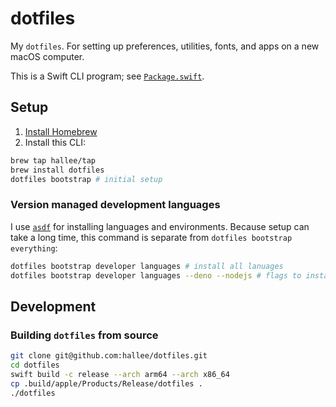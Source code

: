 # dotfiles

My `dotfiles`. For setting up preferences, utilities, fonts, and apps on a new macOS computer.

This is a Swift CLI program; see [`Package.swift`](Package.swift).

## Setup

1. [Install Homebrew](https://brew.sh)
2. Install this CLI:
```sh
brew tap hallee/tap
brew install dotfiles
dotfiles bootstrap # initial setup
```

### Version managed development languages

I use [`asdf`](http://asdf-vm.com) for installing languages and environments. Because setup can take a long time, this command is separate from `dotfiles bootstrap everything`:

```sh
dotfiles bootstrap developer languages # install all lanuages
dotfiles bootstrap developer languages --deno --nodejs # flags to install only specific languages
```

## Development

### Building `dotfiles` from source

```sh
git clone git@github.com:hallee/dotfiles.git
cd dotfiles
swift build -c release --arch arm64 --arch x86_64
cp .build/apple/Products/Release/dotfiles .
./dotfiles
```
